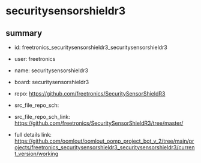 # securitysensorshieldr3
 
## summary 
* id: freetronics_securitysensorshieldr3_securitysensorshieldr3
* user: freetronics
* name: securitysensorshieldr3
* board: securitysensorshieldr3
* repo: https://github.com/freetronics/SecuritySensorShieldR3



* src_file_repo_sch: 
* src_file_repo_sch_link: https://github.com/freetronics/SecuritySensorShieldR3/tree/master/
* full details link: https://github.com/oomlout/oomlout_oomp_project_bot_v_2/tree/main/projects/freetronics_securitysensorshieldr3_securitysensorshieldr3/current_version/working  






